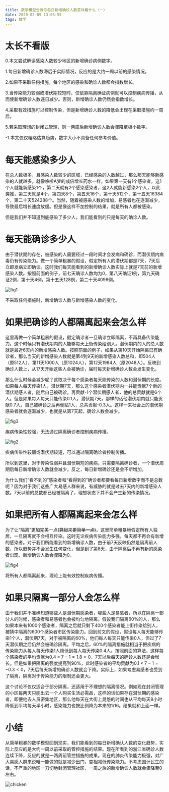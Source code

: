 ```yaml
---
title: 数学模型告诉你每日新增确诊人数意味着什么（一）
date: 2020-02-09 13:03:55
tags: 数学
---
```

# 太长不看版

0.本文尝试解读感染人数较少地区的新增确诊病例数字。

1.每日新增确诊人数滞后于实际情况，反应的是大约一周以前的感染情况。

2.如果不采取任何措施，每个地区的感染和确诊人数都会指数增长。

3.当传染能力较弱或潜伏期较短时，仅依靠隔离确证病例就可以控制疾病传播，从而使新增确诊人数逐日减少。否则，新增确诊人数仍然会指数增长。

4.采取有效措施可以控制传染，但是新增确诊人数的降低会出现在采取措施约一周后。

5.若采取理想的封闭式管理，则一两周后新增确诊人数会骤降至极小数字。

-1.本文仅仅粗略估算趋势，数字大小不具备任何参考价值。

# 每天能感染多少人

在总人数极多，且感染人数较少的区域，已经感染的人数越过，那么那天能够新感染的人就越多。就像哆啦A梦的成倍增长药水一样，如果第一天有1个感染者，这1个人就能新感染1个，第二天就有2个感染感染者，这2人就能新感染2个人，以此类推，第三天就是4个，第四天8个，第五天16个，第十天512个，第十五天16384个，第二十天524288个。当然，随着被感染人数的增加，易感者也在逐渐减少，导致最后增长速度放缓。但是像这样不加控制的结果，就是所有人都被感染。

但是我们并不知道到底感染了多少人，我们能看到的只是每天的确诊人数。

# 每天能确诊多少人

由于潜伏期的存在，被感染的人需要经过一段时间才会发病和确诊，而潜伏期内病毒仍有传染能力。做一个简单粗暴的假设，假定所有人的潜伏期都是7天，7天后立即发病立即确诊。这时我们每天能看到的新增确诊人数实际上就是7天前的新增感染人数。按照前面的例子，前七天确诊人数均为0，第八天确证1例，第九天确证2例，第十天4例，第十五天128例，第二十天4096例。

![fig1](./fig1.png)

不采取任何措施时，新增确诊人数与新增感染人数的变化。

# 如果把确诊的人都隔离起来会怎么样

这里再做一个简单粗暴的假设，假定确诊者一旦确诊立即隔离，不再具备传染能力。这个时候只有潜伏期内的人能够每天上街传染给别人。潜伏期内的人的总人数就是最近6天内的新增感染人数。按照前面的例子，如果从第10天开始隔离已有确诊者，那么当天的新增感染人数就是第4到9天的新增感染人数总和，即504人（原512人），第11天1000人（原1024人），第12天1984人（原2048人）。反映到确诊人数上，从17天开始这些人会被确诊，届时每天新增确诊人数会发生变化。

那么什么时候会减少呢？这取决于每个感染者每天能传染的人数和潜伏期的长度。如果每人每天传染1人，潜伏期7天，那么这个感染者潜伏期内一共能贡献7个新的潜伏期感人者，随后自己被确诊，再贡献-1个潜伏期感人者，他的总贡献就是6个人。但是如果每人每天只能传染0.1人，潜伏期7天，那样的话他潜伏期内就只能贡献0.7人，自己被确诊之后再倒贴1人，总共贡献-0.3人。这样一来社会上的潜伏期感染者就会逐渐减少，也就是从第7天起，确诊人数会减少。

![fig3](./fig3.png)

疾病传染性较强，无法通过隔离确诊者控制疾病传播。

![fig2](./fig2.png)

疾病传染性较弱或潜伏期较短，可以通过隔离确诊者控制传播。

所以到这里，对于传染性弱并且潜伏期短的疾病，只需要隔离确诊者，一个潜伏周期后每日新增确诊人数就会减少。反之，每日新增确诊还是会不断增加。

为什么我们“看不到的”感染者和“看得到的”确诊者都要看每日新增数字而不是总数呢？因为对于我们这些广大易感人群来说，有威胁的就是过去7天内的新增感染人数。7天以前的总数都已经被隔离了，理想状态下并不会产生新的传染情况。

# 如果把所有人都隔离起来会怎么样

为了让“隔离”更加完美一点~~(算起来更简单一点)~~，这里简单粗暴地假定所有人独居，一旦隔离就不会相互传染。这时无论疾病传染能力多强，每天都不再会有新增的感染者。对于我们所能看到的新增确诊人数，由于前7天反映仍然是隔离前人数，所以趋势并不会发生任何变化，但是到了第8天，由于隔离后不再有新的感染者出现，新增确诊人数会骤降为0。

![fig4](./fig4.png)

将所有人都隔离起来，理论上能有效控制疾病传播。

# 如果只隔离一部分人会怎么样

由于我们并不准确知道哪些人是潜伏期感染者，哪些人是易感者，所以在隔离一部分人的时候，感染者和易感者也会被均匀地隔离。假设我们隔离60%的人，那么如果本来有1000个感染者，隔离之后就只剩下400个感染者能上街传染给别人，被猜中隔离的600个感染者市区传染能力。回到前文的假设，假设每人每天能够传染1个人，潜伏期7天，对于被隔离的60%，他们每人每天只能传染0人，但过了7天潜伏期之后仍然会被确诊隔离。平均之后，60%的隔离措施就相当于把疾病的传染能力从每人每天传染1人降低到每人每天传染0.4人。按照前面的算法，这样每个感染者的平均贡献为$0.4\times7-1=1.8>0$，7天以后每天的确诊人数还是会增长。但是如果把隔离的强度提高到90%，此时感染者的平均贡献为$0.1\times7-1=-0.3<0$，7天后每天新增的确诊人数就会下降。实际上，如果考虑易感者也受到了隔离，隔离对于传染能力的限制还会更大。

这个讨论不仅仅适合于部分隔离，还适用于不理想的隔离情况。例如现在封闭管理的小区每两天只能出去一个人购买生活必需品，这样的话如果存在潜伏期的感染者，即便他去人员密集地区，那么他每天在大街上晃悠的时间也从平均每天8小时降低到平均每天半小时，感染能力也按比例降为本来的$1/16$。结果就和上面一样。

# 小结

从简单粗暴的数学模型回到现实，我们能看到的每日新增确认人数的变化趋势，实际上反应的是大约一周以前采取的管控措施的结果。现在所看到的浙江省确诊人数连续下降，反应的就是一两周前管控措施的成果。现在的肺炎传染能力极强，对广大易感人群来说唯一能做的就是减少出门，变相减低传染能力。不考虑国计民生的话，不严重的地区一刀切地封闭管理社区，一周之后的新增确诊人数就会骤降至0左右。

![chicken](./chicken.png)